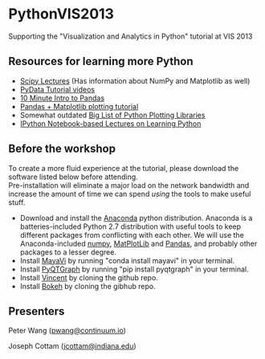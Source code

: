 PythonVIS2013
=============

Supporting the "Visualization and Analytics in Python" tutorial at VIS 2013

Resources for learning more Python
----------------------------------

* [Scipy Lectures](http://scipy-lectures.github.io/) (Has information about NumPy and Matplotlib as well)
* [PyData Tutorial videos](https://vimeo.com/channels/612789)
* [10 Minute Intro to Pandas](http://pandas.pydata.org/pandas-docs/stable/10min.html)
* [Pandas + Matplotlib plotting tutorial](http://pandas.pydata.org/pandas-docs/stable/visualization.html)
* Somewhat outdated [Big List of Python Plotting Libraries](https://wiki.python.org/moin/NumericAndScientific/Plotting)
* [IPython Notebook-based Lectures on Learning Python](https://www.wakari.io/gallery)



Before the workshop
-------------
To create a more fluid experience at the tutorial, please download the software listed below before attending.  
Pre-installation will eliminate a major load on the network bandwidth and increase the amount of time we
can spend _using_ the tools to make useful stuff.

* Download and install the [Anaconda](https://store.continuum.io/cshop/anaconda/) python distribution.
Anaconda is a batteries-included Python 2.7 distribution with useful tools to keep different packages from
conflicting with each other.  We will use the Anaconda-included 
[numpy](http://http://www.numpy.org/), 
[MatPlotLib](http://matplotlib.org/)
and [Pandas](http://pandas.pydata.org/), and probably other packages to a lesser degree.
* Install [MayaVi](http://mayavi.sourceforge.net/) by running "conda install mayavi" in your terminal.  
* Install [PyQTGraph](http://www.pyqtgraph.org/) by running "pip install pyqtgraph" in your terminal.
* Install [Vincent](https://github.com/wrobstory/vincent) by cloning the github repo.
* Install [Bokeh](https://github.com/ContinuumIO/Bokeh) by cloning the gibhub repo.


Presenters
-------------
Peter Wang (pwang@continuum.io)

Joseph Cottam (jcottam@indiana.edu)
